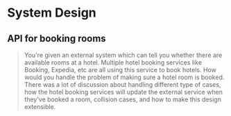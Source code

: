 # System Design

## API for booking rooms
> You're given an external system which can tell you whether there are available rooms at a hotel. Multiple hotel booking services like Booking, Expedia, etc are all using this service to book hotels. How would you handle the problem of making sure a hotel room is booked.
There was a lot of discussion about handling different type of cases, how the hotel booking services will update the external service when they've booked a room, collision cases, and how to make this design extensible.


